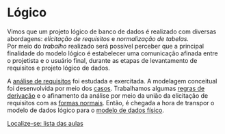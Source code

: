 # Lógico

Vimos que um projeto lógico de banco de dados é realizado com diversas abordagens: *elicitação de requisitos* e *normalização de tabelas.*  
Por meio do *trabalho* realizado será possível perceber que a principal finalidade do modelo lógico é estabelecer uma comunicação afinada entre o projetista e o usuário final, durante as etapas de levantamento de requisitos e projeto lógico de dados.

A [análise de requisitos](https://github.com/tmenegaz/db_dendezeiros/blob/master/assunto/ansRequisitos.md#análise-de-requisitos) foi estudada e exercitada. A modelagem conceitual foi desenvolvida por meio dos [casos](https://github.com/tmenegaz/db_dendezeiros/blob/master/assunto/casos.md). Trabalhamos algumas [regras de derivação](https://github.com/tmenegaz/db_dendezeiros/blob/master/assunto/img/logico2fisico.png) e o afinamento da análise por meio da união da elicitação de requisitos com as [formas normais](https://github.com/tmenegaz/db_dendezeiros/blob/master/assunto/formas_normais.md). Então, é chegada a hora de transpor o modelo de dados lógico para o [modelo de dados físico](https://github.com/tmenegaz/db_dendezeiros/blob/master/assunto/fisico.md#modelo-físico).

[Localize-se: lista das aulas](https://github.com/tmenegaz/db_dendezeiros/blob/master/assunto/lista.md#lista-de-aulas)